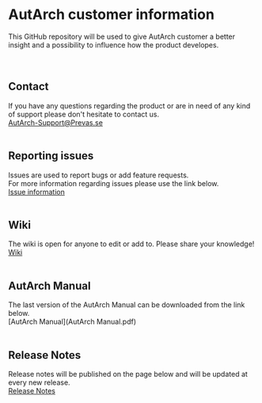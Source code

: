 # AutArch customer information
This GitHub repository will be used to give AutArch customer a better insight and a possibility to influence how the product developes.
<br/>
<br/>
<br/>
## Contact
If you have any questions regarding the product or are in need of any kind of support please don't hesitate to contact us.  
[AutArch-Support@Prevas.se](mailto:AutArch-Support@Prevas.se)
<br/>
<br/>
## Reporting issues
Issues are used to report bugs or add feature requests.  
For more information regarding issues please use the link below.  
[Issue information](IssueInformation)
<br/>
<br/>
## Wiki
The wiki is open for anyone to edit or add to. Please share your knowledge!
[Wiki](https://github.com/PrevasAutArch/AutArchCustomer/wiki)
<br/>
<br/>
## AutArch Manual
The last version of the AutArch Manual can be downloaded from the link below.  
[AutArch Manual](AutArch Manual.pdf)
<br/>
<br/>
## Release Notes
Release notes will be published on the page below and will be updated at every new release.  
[Release Notes](ReleaseNotes)
